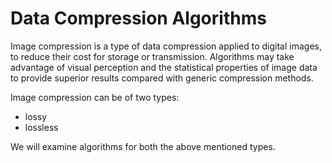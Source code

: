 # Data Compression Algorithms

Image compression is a type of data compression applied to digital images, to reduce their cost for storage or transmission. Algorithms may take advantage of visual perception and the statistical properties of image data to provide superior results compared with generic compression methods.

Image compression can be of two types: 
- lossy
- lossless

We will examine algorithms for both the above mentioned types. 